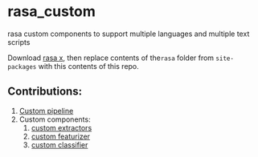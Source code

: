 # rasa_custom
rasa custom components to support multiple languages and multiple text scripts

Download [rasa x](https://rasa.com/docs/rasa-x/installation-and-setup/), then replace contents of the`rasa` folder from `site-packages` with this contents of this repo.

## Contributions:
1. [Custom pipeline](https://github.com/psds01/rasa_custom/blob/d54a827df0ee9535814693f51571b2fb73432dd6/nlu/registry.py#L135) 
2. Custom components:
    1. [custom extractors](https://github.com/psds01/rasa_custom/blob/d54a827df0ee9535814693f51571b2fb73432dd6/nlu/extractors/custom_extractors.py)
    2. [custom featurizer](https://github.com/psds01/rasa_custom/blob/d54a827df0ee9535814693f51571b2fb73432dd6/nlu/featurizers/custom_featurizer.py)
    3. [custom classifier](https://github.com/psds01/rasa_custom/blob/d54a827df0ee9535814693f51571b2fb73432dd6/nlu/classifiers/custom_intent_classifier.py)
